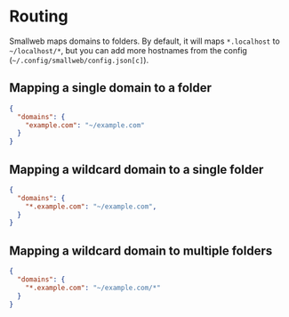 # Routing

Smallweb maps domains to folders. By default, it will maps `*.localhost` to `~/localhost/*`, but you can add more hostnames from the config (`~/.config/smallweb/config.json[c]`).

## Mapping a single domain to a folder

```json
{
  "domains": {
    "example.com": "~/example.com"
  }
}
```

## Mapping a wildcard domain to a single folder

```json
{
  "domains": {
    "*.example.com": "~/example.com",
  }
}
```

## Mapping a wildcard domain to multiple folders

```json
{
  "domains": {
    "*.example.com": "~/example.com/*"
  }
}
```

